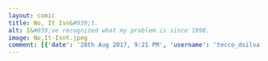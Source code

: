 ```yaml
---
layout: comic
title: No, It Isn&#039;t.
alt: I&#039;ve recognized what my problem is since 1998.
image: No,It-Isnt.jpeg
comment: [{'date': '28th Aug 2017, 9:21 PM', 'username': 'tecco_dsilva', 'comment': 'Don&#039;t worry, I already hate myself for being so whiny and ungrateful.'}, {'date': '29th Aug 2017, 9:03 AM', 'comment': 'Oh man, I have the same problem.'}, {'date': '30th Aug 2017, 5:05 PM', 'username': 'tecco_dsilva', 'comment': 'The same problem where you&#039;re falling and have no parachute?  I know, right?'}]
---
```

